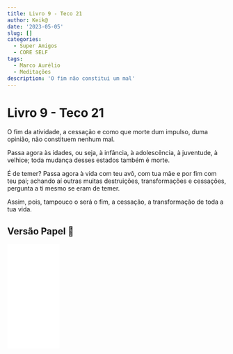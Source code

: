 ```yaml
---
title: Livro 9 - Teco 21
author: Keik@
date: '2023-05-05'
slug: []
categories:
  - Super Amigos
  - CORE SELF
tags:
  - Marco Aurélio
  - Meditações
description: 'O fim não constitui um mal'
---
```


# Livro 9 - Teco 21

O fim da atividade, a cessação e como que morte dum impulso, duma opinião, não constituem nenhum mal. 

Passa agora às idades, ou seja, à infância, à adolescência, à juventude, à velhice; toda mudança desses estados também é morte. 

É de temer? Passa agora à vida com teu avô, com tua mãe e por fim com teu pai; achando aí outras muitas destruições, transformações e cessações, pergunta a ti mesmo se eram de temer. 

Assim, pois, tampouco o será o fim, a cessação, a transformação de toda a tua vida.


## Versão Papel :book:
<iframe style="width:120px;height:240px;" marginwidth="0" marginheight="0" scrolling="no" frameborder="0" src="//ws-na.amazon-adsystem.com/widgets/q?ServiceVersion=20070822&OneJS=1&Operation=GetAdHtml&MarketPlace=BR&source=ss&ref=as_ss_li_til&ad_type=product_link&tracking_id=mundodekeika-20&language=pt_BR&marketplace=amazon&region=BR&placement=B092FVY4BB&asins=B092FVY4BB&linkId=37c5ec14221f61f811029aa88b520891&show_border=true&link_opens_in_new_window=true"></iframe>